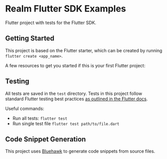 # Realm Flutter SDK Examples

Flutter project with tests for the Flutter SDK.

## Getting Started

This project is based on the Flutter starter, which can be created by running `flutter create <app_name>`.

A few resources to get you started if this is your first Flutter project:

## Testing

All tests are saved in the `test` directory. Tests in this project follow  
standard Flutter testing best practices [as outlined in the Flutter docs](https://docs.flutter.dev/testing).

Useful commands:

- Run all tests: `flutter test`
- Run single test file `flutter test path/to/file.dart`

## Code Snippet Generation

This project uses [Bluehawk](https://mongodb-university.github.io/Bluehawk/) to generate code snippets from source files.
